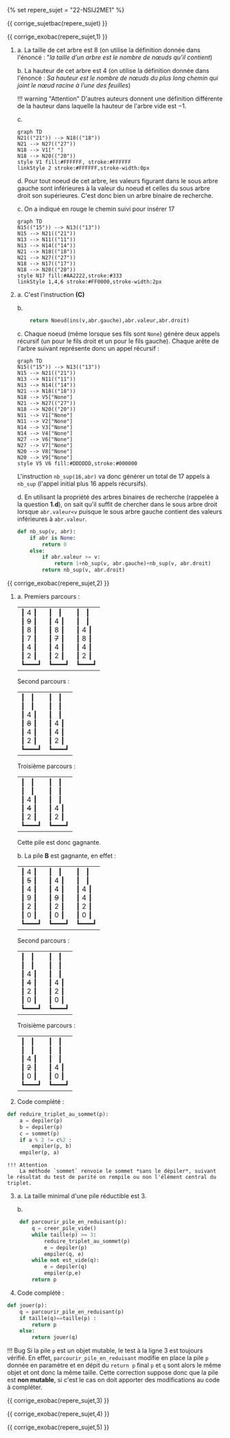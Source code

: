 {% set repere_sujet = "22-NSIJ2ME1" %}

{{ corrige_sujetbac(repere_sujet) }}


{{ corrige_exobac(repere_sujet,1) }}

1.  a. La taille de cet arbre est 8 (on utilise la définition donnée dans l'énoncé : "*la taille d’un arbre est le nombre de nœuds qu’il contient*)
    
    b.  La hauteur de cet arbre est 4 (on utilise la définition  donnée dans l'énoncé : *Sa hauteur est le nombre de nœuds du plus long chemin qui joint le nœud racine à l’une des feuilles*)
    
    !!! warning "Attention"
        D'autres auteurs donnent une définition différente de la hauteur dans laquelle la hauteur de l'arbre vide est $-1$.

    c.
    ```mermaid
    graph TD
    N21(("21")) --> N18(("18"))
    N21 --> N27(("27"))
    N18 --> V1[" "]
    N18 --> N20(("20"))
    style V1 fill:#FFFFFF, stroke:#FFFFFF
    linkStyle 2 stroke:#FFFFFF,stroke-width:0px
    ```

    d. Pour tout noeud de cet arbre, les valeurs figurant dans le sous arbre gauche sont inférieures à la valeur du noeud et celles du sous arbre droit son supérieures. C'est donc bien un arbre binaire de recherche.

    c. On a indiqué en rouge le chemin suivi pour insérer 17
    ```mermaid
    graph TD
    N15(("15")) --> N13(("13"))
    N15 --> N21(("21"))
    N13 --> N11(("11"))
    N13 --> N14(("14"))
    N21 --> N18(("18"))
    N21 --> N27(("27"))
    N18 --> N17(("17"))
    N18 --> N20(("20"))
    style N17 fill:#AA2222,stroke:#333
    linkStyle 1,4,6 stroke:#FF0000,stroke-width:2px
    ```

2.  a. C'est l'instruction **(C)** 

    b.  
    ```python
        return Noeud(ins(v,abr.gauche),abr.valeur,abr.droit)
    ```

    c. Chaque noeud (même lorsque ses fils sont `None`) génère deux appels récursif (un pour le fils droit et un pour le fils gauche). Chaque arête de l'arbre suivant représente donc un appel récursif :
    ```mermaid
    graph TD
    N15(("15")) --> N13(("13"))
    N15 --> N21(("21"))
    N13 --> N11(("11"))
    N13 --> N14(("14"))
    N21 --> N18(("18"))
    N18 --> V5["None"]
    N21 --> N27(("27"))
    N18 --> N20(("20"))
    N11 --> V1["None"]
    N11 --> V2["None"]
    N14 --> V3["None"]
    N14 --> V4["None"]
    N27 --> V6["None"]
    N27 --> V7["None"]
    N20 --> V8["None"]
    N20 --> V9["None"]
    style V5 V6 fill:#DDDDDD,stroke:#000000
    ```
    L'instruction `nb_sup(16,abr)` va donc générer un total de 17 appels à `nb_sup` (l'appel initial plus 16 appels récursifs).

    d. En utilisant la propriété des arbres binaires de recherche (rappelée à la question **1.d**), on sait qu'il suffit de chercher dans le sous arbre droit lorsque `abr.valeur<v`  puisque le sous arbre gauche contient des valeurs inférieures à `abr.valeur`.

    ```python
    def nb_sup(v, abr):
        if abr is None:
            return 0
        else:
            if abr.valeur >= v:
                return 1+nb_sup(v, abr.gauche)+nb_sup(v, abr.droit)
            return nb_sup(v, abr.droit)
    ```


{{ corrige_exobac(repere_sujet,2) }}

1.  a.
    Premiers parcours :
    <table><tr>
    <td>
    <div class="box">
    &#9475; <span class="rouge">4</span> &#9475;<br>
    &#9475; <span class="rouge"><del>9</del></span> &#9475;<br>
    &#9475; <span class="rouge">8</span> &#9475;<br>
    &#9475; 7 &#9475;<br>
    &#9475; 4 &#9475;<br>
    &#9475; 2 &#9475;<br>
    &#9495;&#9473;&#9473;&#9473;&#9499;
    </div>
    </td>
    <td>
    <div class="box">
    &#9475;   &nbsp; &#9475;<br>
    &#9475; 4 &#9475;<br>
    &#9475; <span class="rouge">8</span> &#9475;<br>
    &#9475; <span class="rouge"><del>7</del></span> &#9475;<br>
    &#9475; <span class="rouge">4</span> &#9475;<br>
    &#9475; 2 &#9475;<br>
    &#9495;&#9473;&#9473;&#9473;&#9499;
    </div>
    </td>
    <td>
    <div class="box">
    &#9475;   &nbsp; &#9475;<br>
    &#9475;   &nbsp; &#9475;<br>
    &#9475; 4 &#9475;<br>
    &#9475; 8 &#9475;<br>
    &#9475; 4 &#9475;<br>
    &#9475; 2 &#9475;<br>
    &#9495;&#9473;&#9473;&#9473;&#9499;
    </div>
    </td>
    </tr></table>
    Second parcours :
    <table><tr>
    <td>
    <div class="box">
    &#9475;   &nbsp; &#9475;<br>
    &#9475;   &nbsp; &#9475;<br>
    &#9475; <span class="rouge">4</span> &#9475;<br>
    &#9475; <span class="rouge"><del>8</del></span> &#9475;<br>
    &#9475; <span class="rouge">4</span> &#9475;<br>
    &#9475; 2 &#9475;<br>
    &#9495;&#9473;&#9473;&#9473;&#9499;
    </div>
    </td>
    <td>
    <div class="box">
    &#9475;   &nbsp; &#9475;<br>
    &#9475;   &nbsp; &#9475;<br>
    &#9475;   &nbsp; &#9475;<br>
    &#9475; 4 &#9475;<br>
    &#9475; 4 &#9475;<br>
    &#9475; 2 &#9475;<br>
    &#9495;&#9473;&#9473;&#9473;&#9499;
    </div>
    </td>
    </tr></table>
    Troisième parcours :
    <table><tr>
    <td>
    <div class="box">
    &#9475;   &nbsp; &#9475;<br>
    &#9475;   &nbsp; &#9475;<br>
    &#9475; <span class="rouge">4</span> &#9475;<br>
    &#9475; <span class="rouge"><del>4</del></span> &#9475;<br>
    &#9475; <span class="rouge">2</span> &#9475;<br>
    &#9495;&#9473;&#9473;&#9473;&#9499;
    </div>
    </td>
    <td>
    <div class="box">
    &#9475;   &nbsp; &#9475;<br>
    &#9475;   &nbsp; &#9475;<br>
    &#9475;   &nbsp; &#9475;<br>
    &#9475; 4 &#9475;<br>
    &#9475; 2 &#9475;<br>
    &#9495;&#9473;&#9473;&#9473;&#9499;
    </div>
    </td>
    </tr></table>
    Cette pile est donc gagnante.

    b. La pile **B** est gagnante, en effet :
    <table><tr>
    <td>
    <div class="box">
    &#9475; <span class="rouge">4</span> &#9475;<br>
    &#9475; <span class="rouge"><del>5</del></span> &#9475;<br>
    &#9475; <span class="rouge">4</span> &#9475;<br>
    &#9475; 9 &#9475;<br>
    &#9475; 2 &#9475;<br>
    &#9475; 0 &#9475;<br>
    &#9495;&#9473;&#9473;&#9473;&#9499;
    </div>
    </td>
    <td>
    <div class="box">
    &#9475;   &nbsp; &#9475;<br>
    &#9475; 4 &#9475;<br>
    &#9475; <span class="rouge">4</span> &#9475;<br>
    &#9475; <span class="rouge"><del>9</del></span> &#9475;<br>
    &#9475; <span class="rouge">2</span> &#9475;<br>
    &#9475; 0 &#9475;<br>
    &#9495;&#9473;&#9473;&#9473;&#9499;
    </div>
    </td>
    <td>
    <div class="box">
    &#9475;   &nbsp; &#9475;<br>
    &#9475;   &nbsp; &#9475;<br>
    &#9475; 4 &#9475;<br>
    &#9475; 4 &#9475;<br>
    &#9475; 2 &#9475;<br>
    &#9475; 0 &#9475;<br>
    &#9495;&#9473;&#9473;&#9473;&#9499;
    </div>
    </td>
    </tr></table>
    Second parcours :
    <table><tr>
    <td>
    <div class="box">
    &#9475;   &nbsp; &#9475;<br>
    &#9475;   &nbsp; &#9475;<br>
    &#9475; <span class="rouge">4</span> &#9475;<br>
    &#9475; <span class="rouge"><del>4</del></span> &#9475;<br>
    &#9475; <span class="rouge">2</span> &#9475;<br>
    &#9475; 0 &#9475;<br>
    &#9495;&#9473;&#9473;&#9473;&#9499;
    </div>
    </td>
    <td>
    <div class="box">
    &#9475;   &nbsp; &#9475;<br>
    &#9475;   &nbsp; &#9475;<br>
    &#9475;   &nbsp; &#9475;<br>
    &#9475; 4 &#9475;<br>
    &#9475; 2 &#9475;<br>
    &#9475; 0 &#9475;<br>
    &#9495;&#9473;&#9473;&#9473;&#9499;
    </div>
    </td>
    </tr></table>
    Troisième parcours :
    <table><tr>
    <td>
    <div class="box">
    &#9475;   &nbsp; &#9475;<br>
    &#9475;   &nbsp; &#9475;<br>
    &#9475; <span class="rouge">4</span> &#9475;<br>
    &#9475; <span class="rouge"><del>2</del></span> &#9475;<br>
    &#9475; <span class="rouge">0</span> &#9475;<br>
    &#9495;&#9473;&#9473;&#9473;&#9499;
    </div>
    </td>
    <td>
    <div class="box">
    &#9475;   &nbsp; &#9475;<br>
    &#9475;   &nbsp; &#9475;<br>
    &#9475;   &nbsp; &#9475;<br>
    &#9475; 4 &#9475;<br>
    &#9475; 0 &#9475;<br>
    &#9495;&#9473;&#9473;&#9473;&#9499;
    </div>
    </td>
    </tr></table>

2. Code complété :
```python
def reduire_triplet_au_sommet(p):
    a = depiler(p)
    b = depiler(p)
    c = sommet(p)
    if a % 2 != c%2 :
        empiler(p, b)
    empiler(p, a)
```

    !!! Attention
        La méthode `sommet` renvoie le sommet *sans le dépiler*, suivant le résultat du test de parité on rempile ou non l'élément central du triplet.

3.  a. La taille minimal d'une pile réductible est 3.

    b. 
```python
    def parcourir_pile_en_reduisant(p):
        q = creer_pile_vide()
        while taille(p) >= 3:
            reduire_triplet_au_sommet(p)
            e = depiler(p)
            empiler(q, e)
        while not est_vide(q):
            e = depiler(q)
            empiler(p,e)
        return p
```

4.  Code complété :

```python linenums="1"
def jouer(p):
    q = parcourir_pile_en_reduisant(p)
    if taille(q)==taille(p) :
        return p
    else:
        return jouer(q)
``` 

!!! Bug
    Si la pile `p` est un objet mutable, le test à la ligne 3 est toujours vérifié. En effet, `parcourir_pile_en_reduisant` modifie en place la pile `p` donnée en paramètre et en dépit du `return p` final `p` et `q` sont alors le même objet et ont donc la même taille. Cette correction suppose donc que la pile est **non mutable**, si c'est le cas on doit apporter des modifications au code à compléter.


{{ corrige_exobac(repere_sujet,3) }}

{{ corrige_exobac(repere_sujet,4) }}

{{ corrige_exobac(repere_sujet,5) }}

